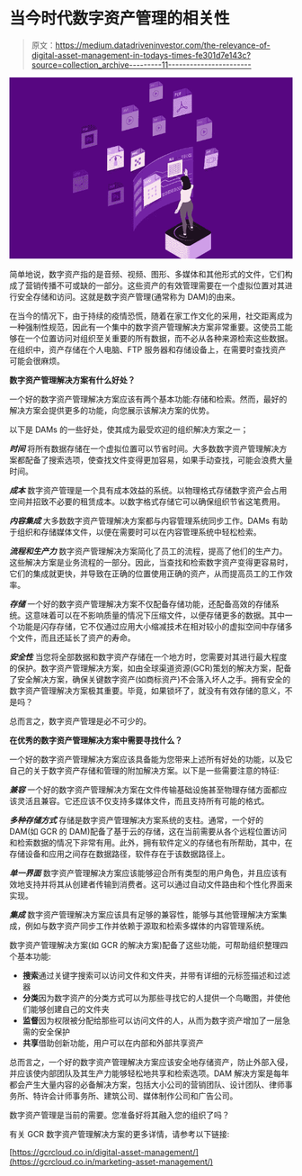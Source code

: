 # 当今时代数字资产管理的相关性

> 原文：<https://medium.datadriveninvestor.com/the-relevance-of-digital-asset-management-in-todays-times-fe301d7e143c?source=collection_archive---------11----------------------->

![](img/a003a5773d7f5cefbde1d43a43470457.png)

简单地说，数字资产指的是音频、视频、图形、多媒体和其他形式的文件，它们构成了营销传播不可或缺的一部分。这些资产的有效管理需要在一个虚拟位置对其进行安全存储和访问。这就是数字资产管理(通常称为 DAM)的由来。

在当今的情况下，由于持续的疫情恐慌，随着在家工作文化的采用，社交距离成为一种强制性规范，因此有一个集中的数字资产管理解决方案非常重要。这使员工能够在一个位置访问对组织至关重要的所有数据，而不必从各种来源检索这些数据。在组织中，资产存储在个人电脑、FTP 服务器和存储设备上，在需要时查找资产可能会很麻烦。

**数字资产管理解决方案有什么好处？**

一个好的数字资产管理解决方案应该有两个基本功能:存储和检索。然而，最好的解决方案会提供更多的功能，向您展示该解决方案的优势。

以下是 DAMs 的一些好处，使其成为最受欢迎的组织解决方案之一；

***时间*** 将所有数据存储在一个虚拟位置可以节省时间。大多数数字资产管理解决方案都配备了搜索选项，使查找文件变得更加容易，如果手动查找，可能会浪费大量时间。

***成本*** 数字资产管理是一个具有成本效益的系统。以物理格式存储数字资产会占用空间并招致不必要的租赁成本。以数字格式存储它可以确保组织节省这笔费用。

***内容集成*** 大多数数字资产管理解决方案都与内容管理系统同步工作。DAMs 有助于组织和存储媒体文件，以便在需要时可以在内容管理系统中轻松检索。

***流程和生产力*** 数字资产管理解决方案简化了员工的流程，提高了他们的生产力。这些解决方案是业务流程的一部分。因此，当查找和检索数字资产变得更容易时，它们的集成就更快，并导致在正确的位置使用正确的资产，从而提高员工的工作效率。

***存储*** 一个好的数字资产管理解决方案不仅配备存储功能，还配备高效的存储系统。这意味着可以在不影响质量的情况下压缩文件，以便存储更多的数据。其中一个功能是闪存存储，它不仅通过应用大小缩减技术在相对较小的虚拟空间中存储多个文件，而且还延长了资产的寿命。

***安全性*** 当您将全部数据和数字资产存储在一个地方时，您需要对其进行最大程度的保护。数字资产管理解决方案，如由全球渠道资源(GCR)策划的解决方案，配备了安全解决方案，确保关键数字资产(如商标资产)不会落入坏人之手。拥有安全的数字资产管理解决方案极其重要。毕竟，如果锁坏了，就没有有效存储的意义，不是吗？

总而言之，数字资产管理是必不可少的。

**在优秀的数字资产管理解决方案中需要寻找什么？**

一个好的数字资产管理解决方案应该具备能为您带来上述所有好处的功能，以及它自己的关于数字资产存储和管理的附加解决方案。以下是一些需要注意的特征:

***兼容*** 一个好的数字资产管理解决方案在文件传输基础设施甚至物理存储方面都应该灵活且兼容。它还应该不仅支持多媒体文件，而且支持所有可能的格式。

***多种存储方式*** 存储是数字资产管理解决方案系统的支柱。通常，一个好的 DAM(如 GCR 的 DAM)配备了基于云的存储，这在当前需要从各个远程位置访问和检索数据的情况下非常有用。此外，拥有软件定义的存储也有所帮助，其中，在存储设备和应用之间存在数据路径，软件存在于该数据路径上。

***单一界面*** 数字资产管理解决方案应该能够迎合所有类型的用户角色，并且应该有效地支持并将其从创建者传输到消费者。这可以通过自动文件路由和个性化界面来实现。

***集成*** 数字资产管理解决方案应该具有足够的兼容性，能够与其他管理解决方案集成，例如与数字资产同步工作并依赖于源取和检索多媒体的内容管理系统。

数字资产管理解决方案(如 GCR 的解决方案)配备了这些功能，可帮助组织整理四个基本功能:

*   **搜索**通过关键字搜索可以访问文件和文件夹，并带有详细的元标签描述和过滤器
*   **分类**因为数字资产的分类方式可以为那些寻找它的人提供一个鸟瞰图，并使他们能够创建自己的文件夹
*   **监督**因为权限被分配给那些可以访问文件的人，从而为数字资产增加了一层急需的安全保护
*   **共享**借助创新功能，用户可以在内部和外部共享资产

总而言之，一个好的数字资产管理解决方案应该安全地存储资产，防止外部入侵，并应该使内部团队及其生产力能够轻松地共享和检索选项。DAM 解决方案是每年都会产生大量内容的必备解决方案，包括大小公司的营销团队、设计团队、律师事务所、特许会计师事务所、建筑公司、媒体制作公司和广告公司。

数字资产管理是当前的需要。您准备好将其融入您的组织了吗？

有关 GCR 数字资产管理解决方案的更多详情，请参考以下链接:

[https://gcrcloud.co.in/digital-asset-management/](https://gcrcloud.co.in/marketing-asset-management/)